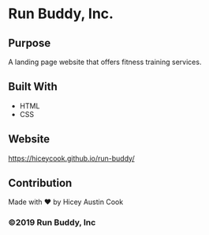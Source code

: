 # Run Buddy, Inc.

## Purpose
A landing page website that offers fitness training services.

## Built With
* HTML
* CSS

## Website
https://hiceycook.github.io/run-buddy/

## Contribution
Made with ❤️ by Hicey Austin Cook

### ©️2019 Run Buddy, Inc 

